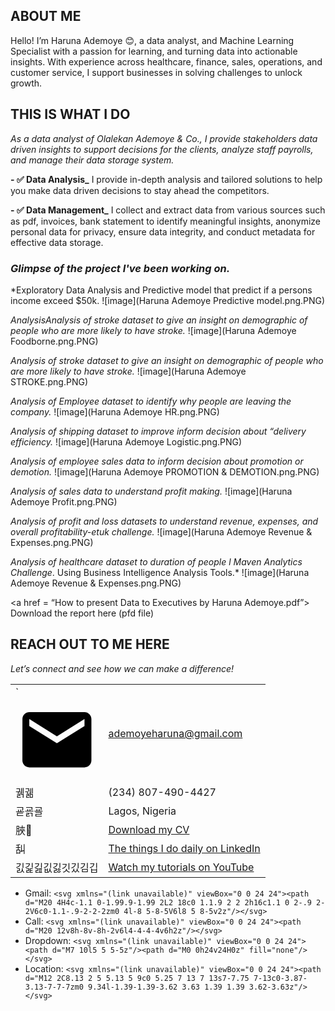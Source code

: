 ## ABOUT ME
Hello! I’m Haruna Ademoye 😊, a data analyst, and Machine Learning Specialist with a passion for learning, and turning data into actionable insights. With experience across healthcare, finance, sales, operations, and customer service, I support businesses in solving challenges to unlock growth.

## THIS IS WHAT I DO
*As a data analyst of Olalekan Ademoye & Co., I provide stakeholders data driven insights to support decisions for the clients, analyze staff payrolls, and manage their data storage system.*

**- ✅ Data Analysis_**
I provide in-depth analysis and tailored solutions to help you make data driven decisions to stay ahead the competitors. 

**- ✅ Data Management_**
I collect and extract data from various sources such as pdf, invoices, bank statement to identify meaningful insights, anonymize personal data for privacy, ensure data integrity, and conduct metadata for effective data storage.

### *Glimpse of the project I've been working on.* 

*Exploratory Data Analysis and Predictive model that predict if a persons income exceed $50k.
![image](Haruna Ademoye Predictive model.png.PNG)

*AnalysisAnalysis of stroke dataset to give an insight on demographic of people who are more likely to have stroke.*
![image](Haruna Ademoye Foodborne.png.PNG)

*Analysis of stroke dataset to give an insight on demographic of people who are more likely to have stroke.*
![image](Haruna Ademoye STROKE.png.PNG)

*Analysis of Employee dataset to identify why people are leaving the company.*
![image](Haruna Ademoye HR.png.PNG)

*Analysis of shipping dataset to improve inform decision about “delivery efficiency.*
![image](Haruna Ademoye Logistic.png.PNG)

*Analysis of employee sales data to inform decision about promotion or demotion.*
![image](Haruna Ademoye PROMOTION & DEMOTION.png.PNG)

*Analysis of sales data to understand profit making.*
![image](Haruna Ademoye Profit.png.PNG)

*Analysis of profit and loss datasets to understand revenue, expenses, and overall profitability-etuk challenge.*
![image](Haruna Ademoye Revenue & Expenses.png.PNG)

*Analysis of healthcare dataset to duration of people l *Maven Analytics Challenge**. Using Business Intelligence Analysis Tools.*
![image](Haruna Ademoye Revenue & Expenses.png.PNG)

<a href = “How to present Data to Executives by Haruna Ademoye.pdf”> Download the report here (pfd file)</a>

## REACH OUT TO ME HERE
 
*Let’s connect and see how we can make a difference!* 
<table> 
 <tbody> 
 <tr> 
 <td>`<svg xmlns="(link unavailable)" viewBox="0 0 24 24"><path d="M20 4H4c-1.1 0-1.99.9-1.99 2L2 18c0 1.1.9 2 2 2h16c1.1 0 2-.9 2-2V6c0-1.1-.9-2-2-2zm0 4l-8 5-8-5V6l8 5 8-5v2z"/></svg> </td> 
 <td><a 
href="mailto:ademoyeharuna@gmail.com">ademoyeharuna@gmail.com</a></td> 
 </tr> 
 <tr> 
 <td>궭궮</td> 
 <td>(234) 807-490-4427</td> 
 </tr> 
 <tr> 
 <td>굗굙굘</td> 
 <td>Lagos, Nigeria</td> 
 </tr> 
 <tr> 
 <td>脥</td> 
 <td><a 
href="https://etuk123456.github.io/portfolio1/docs/Profile.pdf">Download my 
CV</a></td> 
 </tr> 
 <tr> 
 <td>舏</td> 
 <td><a href="https://linkedin.com/in/etukanietie">The things I do daily 
on LinkedIn</a></td> 
 </tr> 
 <tr> 
 <td>긼긽긾깂긿깃깄김깁</td> 
 <td><a href="https://www.youtube.com/@LearnwithEtuk">Watch my tutorials 
on YouTube</a></td> 
 </tr> 
 </tbody> 
</table> 




- Gmail: `<svg xmlns="(link unavailable)" viewBox="0 0 24 24"><path d="M20 4H4c-1.1 0-1.99.9-1.99 2L2 18c0 1.1.9 2 2 2h16c1.1 0 2-.9 2-2V6c0-1.1-.9-2-2-2zm0 4l-8 5-8-5V6l8 5 8-5v2z"/></svg>`
- Call: `<svg xmlns="(link unavailable)" viewBox="0 0 24 24"><path d="M20 12v8h-8v-8h-2v6l4-4-4-4v6h2z"/></svg>`
- Dropdown: `<svg xmlns="(link unavailable)" viewBox="0 0 24 24"><path d="M7 10l5 5 5-5z"/><path d="M0 0h24v24H0z" fill="none"/></svg>`
- Location: `<svg xmlns="(link unavailable)" viewBox="0 0 24 24"><path d="M12 2C8.13 2 5 5.13 5 9c0 5.25 7 13 7 13s7-7.75 7-13c0-3.87-3.13-7-7-7zm0 9.34l-1.39-1.39-3.62 3.63 1.39 1.39 3.62-3.63z"/></svg>`
